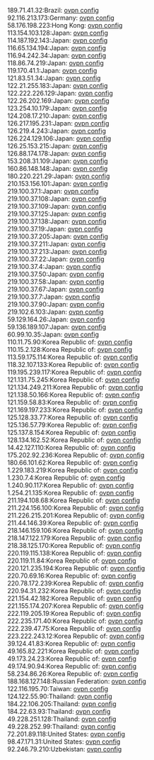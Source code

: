 189.71.41.32:Brazil: [ovpn config](vpn/189_71_41_32.ovpn)  
92.116.213.173:Germany: [ovpn config](vpn/92_116_213_173.ovpn)  
58.176.198.223:Hong Kong: [ovpn config](vpn/58_176_198_223.ovpn)  
113.154.103.128:Japan: [ovpn config](vpn/113_154_103_128.ovpn)  
114.187.192.143:Japan: [ovpn config](vpn/114_187_192_143.ovpn)  
116.65.134.194:Japan: [ovpn config](vpn/116_65_134_194.ovpn)  
116.94.242.34:Japan: [ovpn config](vpn/116_94_242_34.ovpn)  
118.86.74.219:Japan: [ovpn config](vpn/118_86_74_219.ovpn)  
119.170.41.1:Japan: [ovpn config](vpn/119_170_41_1.ovpn)  
121.83.51.34:Japan: [ovpn config](vpn/121_83_51_34.ovpn)  
122.21.255.183:Japan: [ovpn config](vpn/122_21_255_183.ovpn)  
122.222.226.129:Japan: [ovpn config](vpn/122_222_226_129.ovpn)  
122.26.202.169:Japan: [ovpn config](vpn/122_26_202_169.ovpn)  
123.254.10.179:Japan: [ovpn config](vpn/123_254_10_179.ovpn)  
124.208.17.210:Japan: [ovpn config](vpn/124_208_17_210.ovpn)  
126.217.195.231:Japan: [ovpn config](vpn/126_217_195_231.ovpn)  
126.219.4.243:Japan: [ovpn config](vpn/126_219_4_243.ovpn)  
126.224.129.106:Japan: [ovpn config](vpn/126_224_129_106.ovpn)  
126.25.153.215:Japan: [ovpn config](vpn/126_25_153_215.ovpn)  
126.88.174.178:Japan: [ovpn config](vpn/126_88_174_178.ovpn)  
153.208.31.109:Japan: [ovpn config](vpn/153_208_31_109.ovpn)  
160.86.148.148:Japan: [ovpn config](vpn/160_86_148_148.ovpn)  
180.220.221.29:Japan: [ovpn config](vpn/180_220_221_29.ovpn)  
210.153.156.101:Japan: [ovpn config](vpn/210_153_156_101.ovpn)  
219.100.37.1:Japan: [ovpn config](vpn/219_100_37_1.ovpn)  
219.100.37.108:Japan: [ovpn config](vpn/219_100_37_108.ovpn)  
219.100.37.109:Japan: [ovpn config](vpn/219_100_37_109.ovpn)  
219.100.37.125:Japan: [ovpn config](vpn/219_100_37_125.ovpn)  
219.100.37.138:Japan: [ovpn config](vpn/219_100_37_138.ovpn)  
219.100.37.19:Japan: [ovpn config](vpn/219_100_37_19.ovpn)  
219.100.37.205:Japan: [ovpn config](vpn/219_100_37_205.ovpn)  
219.100.37.211:Japan: [ovpn config](vpn/219_100_37_211.ovpn)  
219.100.37.213:Japan: [ovpn config](vpn/219_100_37_213.ovpn)  
219.100.37.22:Japan: [ovpn config](vpn/219_100_37_22.ovpn)  
219.100.37.4:Japan: [ovpn config](vpn/219_100_37_4.ovpn)  
219.100.37.50:Japan: [ovpn config](vpn/219_100_37_50.ovpn)  
219.100.37.58:Japan: [ovpn config](vpn/219_100_37_58.ovpn)  
219.100.37.67:Japan: [ovpn config](vpn/219_100_37_67.ovpn)  
219.100.37.7:Japan: [ovpn config](vpn/219_100_37_7.ovpn)  
219.100.37.90:Japan: [ovpn config](vpn/219_100_37_90.ovpn)  
219.102.6.103:Japan: [ovpn config](vpn/219_102_6_103.ovpn)  
59.129.164.26:Japan: [ovpn config](vpn/59_129_164_26.ovpn)  
59.136.189.107:Japan: [ovpn config](vpn/59_136_189_107.ovpn)  
60.99.10.35:Japan: [ovpn config](vpn/60_99_10_35.ovpn)  
110.11.75.90:Korea Republic of: [ovpn config](vpn/110_11_75_90.ovpn)  
110.15.2.128:Korea Republic of: [ovpn config](vpn/110_15_2_128.ovpn)  
113.59.175.114:Korea Republic of: [ovpn config](vpn/113_59_175_114.ovpn)  
118.32.107.133:Korea Republic of: [ovpn config](vpn/118_32_107_133.ovpn)  
119.195.239.117:Korea Republic of: [ovpn config](vpn/119_195_239_117.ovpn)  
121.131.75.245:Korea Republic of: [ovpn config](vpn/121_131_75_245.ovpn)  
121.134.249.211:Korea Republic of: [ovpn config](vpn/121_134_249_211.ovpn)  
121.138.50.166:Korea Republic of: [ovpn config](vpn/121_138_50_166.ovpn)  
121.159.58.83:Korea Republic of: [ovpn config](vpn/121_159_58_83.ovpn)  
121.169.197.233:Korea Republic of: [ovpn config](vpn/121_169_197_233.ovpn)  
125.128.33.77:Korea Republic of: [ovpn config](vpn/125_128_33_77.ovpn)  
125.136.57.79:Korea Republic of: [ovpn config](vpn/125_136_57_79.ovpn)  
125.137.8.154:Korea Republic of: [ovpn config](vpn/125_137_8_154.ovpn)  
128.134.162.52:Korea Republic of: [ovpn config](vpn/128_134_162_52.ovpn)  
14.42.127.110:Korea Republic of: [ovpn config](vpn/14_42_127_110.ovpn)  
175.202.92.236:Korea Republic of: [ovpn config](vpn/175_202_92_236.ovpn)  
180.66.101.62:Korea Republic of: [ovpn config](vpn/180_66_101_62.ovpn)  
1.229.183.219:Korea Republic of: [ovpn config](vpn/1_229_183_219.ovpn)  
1.230.7.4:Korea Republic of: [ovpn config](vpn/1_230_7_4.ovpn)  
1.240.90.117:Korea Republic of: [ovpn config](vpn/1_240_90_117.ovpn)  
1.254.21.135:Korea Republic of: [ovpn config](vpn/1_254_21_135.ovpn)  
211.194.108.68:Korea Republic of: [ovpn config](vpn/211_194_108_68.ovpn)  
211.224.156.100:Korea Republic of: [ovpn config](vpn/211_224_156_100.ovpn)  
211.226.215.201:Korea Republic of: [ovpn config](vpn/211_226_215_201.ovpn)  
211.44.146.39:Korea Republic of: [ovpn config](vpn/211_44_146_39.ovpn)  
218.146.159.106:Korea Republic of: [ovpn config](vpn/218_146_159_106.ovpn)  
218.147.122.179:Korea Republic of: [ovpn config](vpn/218_147_122_179.ovpn)  
218.38.125.170:Korea Republic of: [ovpn config](vpn/218_38_125_170.ovpn)  
220.119.115.138:Korea Republic of: [ovpn config](vpn/220_119_115_138.ovpn)  
220.119.11.84:Korea Republic of: [ovpn config](vpn/220_119_11_84.ovpn)  
220.121.235.194:Korea Republic of: [ovpn config](vpn/220_121_235_194.ovpn)  
220.70.69.16:Korea Republic of: [ovpn config](vpn/220_70_69_16.ovpn)  
220.78.172.239:Korea Republic of: [ovpn config](vpn/220_78_172_239.ovpn)  
220.94.31.232:Korea Republic of: [ovpn config](vpn/220_94_31_232.ovpn)  
221.154.42.182:Korea Republic of: [ovpn config](vpn/221_154_42_182.ovpn)  
221.155.174.207:Korea Republic of: [ovpn config](vpn/221_155_174_207.ovpn)  
222.119.205.19:Korea Republic of: [ovpn config](vpn/222_119_205_19.ovpn)  
222.235.171.40:Korea Republic of: [ovpn config](vpn/222_235_171_40.ovpn)  
222.239.47.75:Korea Republic of: [ovpn config](vpn/222_239_47_75.ovpn)  
223.222.243.12:Korea Republic of: [ovpn config](vpn/223_222_243_12.ovpn)  
39.124.41.83:Korea Republic of: [ovpn config](vpn/39_124_41_83.ovpn)  
49.165.82.221:Korea Republic of: [ovpn config](vpn/49_165_82_221.ovpn)  
49.173.24.23:Korea Republic of: [ovpn config](vpn/49_173_24_23.ovpn)  
49.174.90.94:Korea Republic of: [ovpn config](vpn/49_174_90_94.ovpn)  
58.234.86.26:Korea Republic of: [ovpn config](vpn/58_234_86_26.ovpn)  
188.168.127.148:Russian Federation: [ovpn config](vpn/188_168_127_148.ovpn)  
122.116.195.70:Taiwan: [ovpn config](vpn/122_116_195_70.ovpn)  
124.122.55.90:Thailand: [ovpn config](vpn/124_122_55_90.ovpn)  
184.22.106.205:Thailand: [ovpn config](vpn/184_22_106_205.ovpn)  
184.22.63.93:Thailand: [ovpn config](vpn/184_22_63_93.ovpn)  
49.228.251.128:Thailand: [ovpn config](vpn/49_228_251_128.ovpn)  
49.228.252.99:Thailand: [ovpn config](vpn/49_228_252_99.ovpn)  
72.201.89.118:United States: [ovpn config](vpn/72_201_89_118.ovpn)  
98.47.171.31:United States: [ovpn config](vpn/98_47_171_31.ovpn)  
92.246.79.210:Uzbekistan: [ovpn config](vpn/92_246_79_210.ovpn)  
